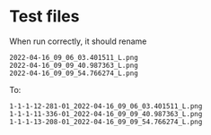 


# Test files

When run correctly, it should rename 


```
2022-04-16_09_06_03.401511_L.png
2022-04-16_09_09_40.987363_L.png
2022-04-16_09_09_54.766274_L.png
```

To:

```
1-1-1-12-281-01_2022-04-16_09_06_03.401511_L.png
1-1-1-11-336-01_2022-04-16_09_09_40.987363_L.png
1-1-1-13-208-01_2022-04-16_09_09_54.766274_L.png
```
